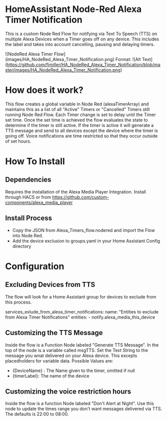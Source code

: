 # HomeAssistant Node-Red Alexa Timer Notification
This is a custom Node Red Flow for notifying via Text To Speech (TTS) on multiple Alexa Devices when a Timer goes off on any device.  This includes the label and takes into account cancelling, pausing and delaying timers.

![NodeRed Alexa Timer Flow] (images/HA_NodeRed_Alexa_Timer_Notification.png)
Format: ![Alt Text] (https://github.com/fjmiller/HA_NodeRed_Alexa_Timer_Notification/blob/master/images/HA_NodeRed_Alexa_Timer_Notification.png)

# How does it work?
 This flow creates a global variable in Node Red (alexaTimerArray) and maintains this as a list of all "Active" Timers or "Cancelled" Timers still running Node Red Flow.  Each Timer change is set to delay until the Timer set time.  Once the set time is achieved the flow evaluates the state to determine if the timer is still active.  If the timer is active it will generate a TTS message and send to all devices except the device where the timer is going off.  Voice notifications are time restricted so that they occur outside of set hours.
  
# How To Install
## Dependencies
  Requires the installation of the Alexa Media Player Integration.  Install through HACS or from <https://github.com/custom-components/alexa_media_player>
## Install Process  
  * Copy the JSON from Alexa_Timers_flow.nodered and import the Flow into Node Red.  
  * Add the device exclusion to groups.yaml in your Home Assistant Config directory
  
# Configuration
## Excluding Devices from TTS
  The flow will look for a Home Assistant group for devices to exclude from this process.
  
  services_exlude_from_alexa_timer_notifications:
  name: "Entities to exclude from Alexa Timer Notifications"
  entities:
    - notify.alexa_media_this_device
  
## Customizing the TTS Message
  Inside the flow is a Function Node labeled "Generate TTS Message".  In the top of the node is a variable called msgTTS.  Set the Text String to the message you wnat delivered on your Alexa device.  This excepts placedholders for variable data.  Possible Values are:
  * {DeviceName} : The Name given to the timer, omitted if null
  * {timerLabel}: The name of the device
  
## Customizing the voice restriction hours
  Inside the flow is a function Node labeled "Don't Alert at Night".  Use this node to update the times range you don't want messages delivered via TTS.  The defaults is 22:00 to 08:00.
  

